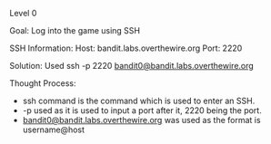 Level 0

Goal: Log into the game using SSH

SSH Information:
Host: bandit.labs.overthewire.org
Port: 2220

Solution:
Used ssh -p 2220 bandit0@bandit.labs.overthewire.org

Thought Process:
- ssh command is the command which is used to enter an SSH.
- -p used as it is used to input a port after it, 2220 being the port.
- bandit0@bandit.labs.overthewire.org was used as the format is username@host
